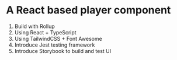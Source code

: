 # A React based player component

1. Build with Rollup
2. Using React + TypeScript
3. Using TailwindCSS + Font Awesome
4. Introduce Jest testing framework
5. Introduce Storybook to build and test UI
